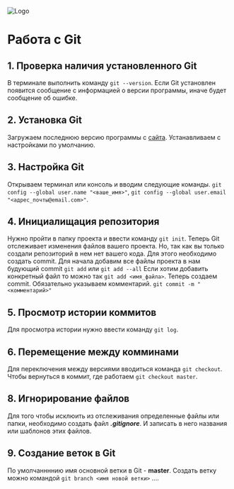 ![Logo](nkyosbzui7t71.png)
# Работа с Git 
## 1. Проверка наличия установленного Git
В терминале выполнить команду `git --version`. Если Git установлен появится сообщение с информацией о версии программы, иначе будет сообщение об ошибке. 

## 2. Установка Git
Загружаем последнюю версию программы с [сайта](https://git-scm.com/download/win). Устанавливаем с настройками по умолчанию. 

## 3. Настройка Git
Открываем терминал или консоль и вводим следующие команды. `git config --global user.name "<ваше_имя>"`,
`git config --global user.email "<адрес_почты@email.com>"`.

## 4. Инициалищация репозитория
Нужно пройти в папку проекта и ввести команду `git init`. Теперь Git отслеживает изменения файлов вашего проекта. Но, так как вы только создали репозиторий в нем нет вашего кода. Для этого необходимо создать commit. Для начала добавим все файлы проекта в нам будующий commit
`git add` или 
`git add --all`
Если хотим добавить конкретный файл то можно так
`git add <имя_файла>`.
Теперь создаем commit. Обязательно указываем комментарий.
`git commit -m "<комментарий>"`

## 5. Просмотр истории коммитов
Для просмотра истории нужно ввести команду `git log`.

## 6. Перемещение между комминами
Для переключения между версиями вводиться команда `git checkout`.
Чтобы вернуться в коммит, где работаем `git checkout master`. 

## 8. Игнорирование файлов 
Для того чтобы исклюить из отслеживания определенные файлы или папки, необходимо создать файл ***.gitignore***. И записать в него названия или шаблонов этих файлов. 

## 9. Создание веток в Git
По умолчаннннию имя основной ветки в Git - **master**. 
Создать ветку можно командой `git branch <имя новой ветки>`
....